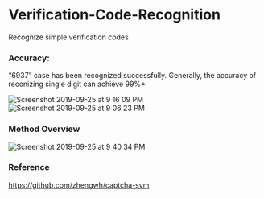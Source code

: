 # Verification-Code-Recognition
Recognize simple verification codes

### Accuracy:

“6937” case has been recognized successfully.
Generally, the accuracy of reconizing single digit can achieve 99%+

![Screenshot 2019-09-25 at 9 16 09 PM](https://user-images.githubusercontent.com/29504448/65604585-4f6e3d00-dfda-11e9-9c18-bb94eddecee9.png)
![Screenshot 2019-09-25 at 9 06 23 PM](https://user-images.githubusercontent.com/29504448/65603797-e76b2700-dfd8-11e9-90f9-4998941b1f97.png)

### Method Overview
![Screenshot 2019-09-25 at 9 40 34 PM](https://user-images.githubusercontent.com/29504448/65606283-2dc28500-dfdd-11e9-9e94-03b09d4d602f.png)

### Reference
https://github.com/zhengwh/captcha-svm
